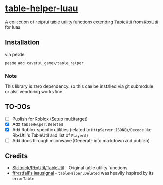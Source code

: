 # [table-helper-luau](https://pesde.dev/packages/caveful_games/table_helper)
A collection of helpful table utility functions extending [TableUtil](https://sleitnick.github.io/RbxUtil/api/TableUtil/) from [RbxUtil](https://github.com/Sleitnick/RbxUtil) for luau

## Installation
via pesde
```sh
pesde add caveful_games/table_helper
```

### Note
This library is zero dependency. so this can be installed via git submodule or also vendoring works fine.

## TO-DOs
- [ ] Publish for Roblox (Setup multitarget)
- [x] Add `tableHelper.Deleted`
- [x] Add Roblox-specific utilities (related to `HttpServer:JSONEn/Decode` like RbxUtil's TableUtil and list of `Player`s)
- [ ] Add docs through moonwave (Generate into markdown and publish)

## Credits
- [Sleitnick/RbxUtil/TableUtil](https://github.com/Sleitnick/RbxUtil/blob/main/modules/table-util/init.luau) - Original table utility functions
- [ffrostfall's luausignal](https://github.com/ffrostfall/luausignal/blob/77d6d8ace5809c5f3bd8b3417472a7130fd82c80/src/init.luau#L213) - `tableHelper.Deleted` was heavily inspired by its `errorTable`
